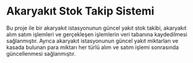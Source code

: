 # Akaryakıt Stok Takip Sistemi

Bu proje ile bir akaryakıt istasyonunun güncel yakıt stok takibi, akaryakıt alım satım işlemleri ve gerçekleşen işlemlerin veri tabanına kaydedilmesi sağlanmıştır. Ayrıca akaryakıt istasyonunun güncel yakıt miktarları ve kasada bulunan para miktarı her türlü alım ve satım işlemi sonrasında güncellenmesi sağlanmıştır.